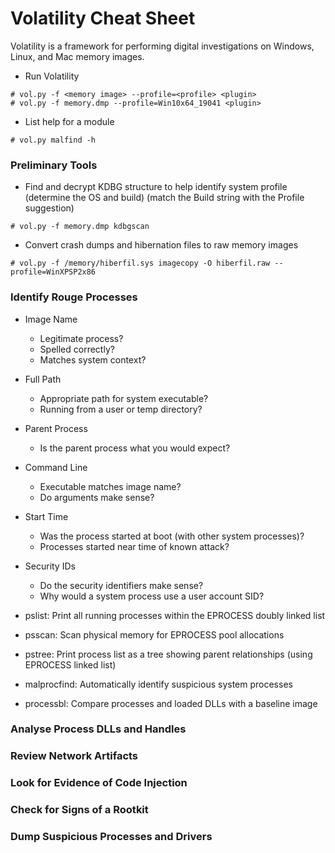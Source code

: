 # Volatility Cheat Sheet

Volatility is a framework for performing digital investigations on Windows, Linux, and Mac memory images.

- Run Volatility

```
# vol.py -f <memory image> --profile=<profile> <plugin>
# vol.py -f memory.dmp --profile=Win10x64_19041 <plugin>
```

- List help for a module

```
# vol.py malfind -h
```

### Preliminary Tools

- Find and decrypt KDBG structure to help identify system profile (determine the OS and build) (match the Build string with the Profile suggestion)

```
# vol.py -f memory.dmp kdbgscan
```

- Convert crash dumps and hibernation files to raw memory images

```
# vol.py -f /memory/hiberfil.sys imagecopy -O hiberfil.raw --profile=WinXPSP2x86
```

### Identify Rouge Processes

- Image Name
    - Legitimate process?
    - Spelled correctly?
    - Matches system context? 
- Full Path
    - Appropriate path for system executable?
    - Running from a user or temp directory? 
- Parent Process
    - Is the parent process what you would expect? 
- Command Line
   - Executable matches image name?
   - Do arguments make sense? 
- Start Time
   - Was the process started at boot (with other system processes)?
   - Processes started near time of known attack?  
- Security IDs
   - Do the security identifiers make sense?
   - Why would a system process use a user account SID?
 
- pslist: Print all running processes within the EPROCESS doubly linked list
- psscan: Scan physical memory for EPROCESS pool allocations
- pstree: Print process list as a tree showing parent relationships (using EPROCESS linked list)
- malprocfind: Automatically identify suspicious system processes
- processbl: Compare processes and loaded DLLs with a baseline image 

### Analyse Process DLLs and Handles

### Review Network Artifacts

### Look for Evidence of Code Injection

### Check for Signs of a Rootkit

### Dump Suspicious Processes and Drivers
